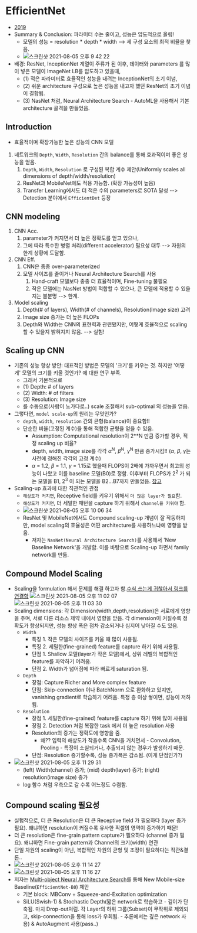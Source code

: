 # EfficientNet
- [2019](https://arxiv.org/pdf/1905.11946.pdf)
- Summary & Conclusion: 파라미터 수는 줄이고, 성능은 압도적으로 올림!
  - 모델의 성능 = resolution * depth * width --> 세 구성 요소의 최적 비율을 찾음.
  - ![스크린샷 2021-08-05 오후 9 42 22](https://user-images.githubusercontent.com/58493928/128457098-30f644a7-ea8f-45a1-aa7a-d47416a2b64b.png)
- 배경: ResNet, InceptionNet 계열이 주류가 된 이후, 데이터와 parameters 를 많이 넣은 모델이 ImageNet LB를 압도하고 있을때, 
  - (1) 적은 파라미터로 효율적인 성능을 내려는 InceptionNet의 초기 이념, 
  - (2) 쉬운 architecture 구성으로 높은 성능을 내고자 했던 ResNet의 초기 이념이 결합됨. 
  - (3) NasNet 처럼, Neural Architecture Search - AutoML을 사용해서 기본 architecture 골격을 만들었음. 

## Introduction
- 효율적이며 확장가능한 높은 성능의 CNN 모델
1. 네트워크의 `Depth`, `Width`, `Resolution` 간의 balance를 통해 효과적이며 좋은 성능을 얻음.
   1. `Depth`, `Width`, `Resolution` 로 구성된 복합 계수 제안(Uniformly scales all dimensions of depth/width/resolution)
   2. ResNet과 MobileNet에도 적용 가능함. (확장 가능성이 높음)
   3. Transfer Learning에서도 더 적은 수의 parameters로 SOTA 달성 --> Detection 분야에서 `EfficientDet` 등장

## CNN modeling
1. CNN Acc.
   1. parameter가 커지면서 더 높은 정확도를 얻고 있으나, 
   2. 그에 따라 특수한 병렬 처리(different accelerator) 필요성 대두 --> 자원의 한계 상황에 도달함.
2. CNN Eff.
   1. CNN은 종종 over-parameterized 
   2. 모델 사이즈를 줄이거나 Neural Architecture Search를 사용
      1. Hand-craft 모델보다 종종 더 효율적이며, Fine-tuning 불필요
      2. 작은 모델에는 NasNet 방법이 적합할 수 있으나, 큰 모델에 적용할 수 있을지는 불분명 --> 한계.
3. Model scaling
   1. Depth(# of layers), Width(# of channels), Resolution(Image size) 고려
   2. Image size 증가는 더 높은 FLOPs
   3. Depth와 Width는 CNN의 표현력과 관련됐지만, 어떻게 효율적으로 scaling 할 수 있을지 밝혀지지 않음. --> 실험!

## Scaling up CNN
- 기존의 성능 향상 방안: 대표적인 방법은 모델의 '크기'를 키우는 것. 하지만 '어떻게' 모델의 크기를 키울 것인가? 에 대한 연구 부족.
  - 그래서 기본적으로
  - (1) Depth: # of layers
  - (2) Width: # of filters
  - (3) Resolution: Image size
  - 를 수동으로(사람이 노가다로..) scale 조절해서 sub-optimal 의 성능을 얻음.
- 그렇다면, `model scale-up`의 원리는 무엇인가?
  - `depth`, `width`, `resolution` 간의 균형(balance)이 중요함!!
  - 단순한 비율(고정된 계수)을 통해 적합한 균형을 얻을 수 있음.
    - Assumption: Computational resolution이 2**N 만큼 증가할 경우, 적정 scaling up 비율?
    - depth, width, image size를 각각 $\alpha$<sup>N</sup>, $\beta$<sup>N</sup>, $\gamma$<sup>N</sup> 만큼 증가시킴!! ($\alpha$, $\beta$, $\gamma$는 사전에 정해진 각각의 고정 계수)
    - $\alpha$ = 1.2, $\beta$ = 1.1, $\gamma$ = 1.15로 했을때 FLOPS이 2배에 가까우면서 최고의 성능이 나왔고 이를 baseline 모델(B0)로 정함. 이후부터 FLOPS가 2<sup>2</sup> 가 되는 모델을 B1, 2<sup>3</sup> 이 되는 모델을 B2...B7까지 만들었음. [참고](https://tw0226.tistory.com/29)
- Scaling-up 효과에 대한 직관적인 관점
  - `해상도가 커지면`, Receptive field를 키우기 위해서 `더 많은 layer가 필요`함.
  - `해상도가 커지면`, 더 세밀한 패턴을 capture 하기 위해서 `channel을 키워야` 함.
  - ![스크린샷 2021-08-05 오후 10 06 34](https://user-images.githubusercontent.com/58493928/128458788-fa098072-7851-409d-b6b1-ba98aa4b638d.png)
  - ResNet 및 MobileNet에서도 Compound scaling-up 개념이 잘 작동하지만, model scaling의 효율성은 어떤 architecture를 사용하느냐에 영향을 받음.
    - 저자는 `NasNet(Neural Architecture Search)`를 사용해서 'New Baseline Network'을 개발함. 이를 바탕으로 Scaling-up 하면서 family network를 만듦.

## Compound Model Scaling
- Scaling을 formulation 해서 문제를 해결 하고자 함.[수식 쓰는게 귀찮아서 링크를 연결함](https://kmhana.tistory.com/26)
![스크린샷 2021-08-05 오후 11 02 07](https://user-images.githubusercontent.com/58493928/128463621-49a9164f-75d0-468b-82fa-d2dc654bd3a1.png)
![스크린샷 2021-08-05 오후 11 03 30](https://user-images.githubusercontent.com/58493928/128463704-ef775070-84c0-4f6e-937f-474c200e72c6.png)
- Scaling dimensions: 각 Dimension(width,depth,resolution)은 서로에게 영향을 주며, 서로 다른 리소스 제약 내에서 영향을 받음. 각 dimension이 커질수록 정확도가 향상되지만, 성능 향상 폭은 점차 감소되거나 심지어 낮아질 수도 있음.
  - `Width`
    * 특징 1. 작은 모델의 사이즈를 키울 때 많이 사용됨.
    * 특징 2. 세밀한(fine-grained) feature를 capture 하기 위해 사용됨.
    * 단점 1. Shallow 모델(layer가 작은 모델)에서, 상위 레벨의 복합적인 feature를 파악하기 어려움.
    * 단점 2. Width가 넓어짐에 따라 빠르게 saturation 됨.
  - `Depth`
    * 장점: Capture Richer and More complex feature
    * 단점: Skip-connection 이나 BatchNorm 으로 완화하고 있지만, vanishing gradient로 학습하기 어려움. 특정 층 이상 쌓이면, 성능이 저하됨.
  - `Resolution`
    * 장점 1. 세밀한(fine-grained) feature를 capture 하기 위해 많이 사용됨
    * 장점 2. Detection 처럼 복잡한 task 에서 더 높은 resolution 사용
    * Resolution의 증가는 정확도에 영향을 줌.
      * 왜?? 입력의 해상도가 작을수록 CNN을 거치면서 - Convolution, Pooling - 특징이 소실되거나, 추출되지 않는 경우가 발생하기 때문.
    * 단점: Resolution 증가할수록, 성능 증가폭은 감소됨. (이게 단점인가?)
 - ![스크린샷 2021-08-05 오후 11 29 31](https://user-images.githubusercontent.com/58493928/128466258-949a349e-f910-41a8-be04-2d443da4bd54.png)
   - (left) Width(channel) 증가; (mid) depth(layer) 증가; (right) resolution(image size) 증가
   - log 함수 처럼 우측으로 갈 수록 어느정도 수렴함.
## Compound scaling 필요성
- 실험적으로, 더 큰 Resolution은 더 큰 Receptive field 가 필요하다 (layer 증가 필요). 왜냐하면 resolution이 커질수록 유사한 픽셀의 영역이 증가하기 때문!
- 더 큰 resolution은 fine-grain pattern capture가 필요하다 (channel 증가 필요). 왜냐하면 Fine-grain pattern과 Channel의 크기(width) 연관
- 단일 차원의 scaling이 아닌, 복합적인 차원의 균형 및 조정이 필요하다는 직관&결론..
- ![스크린샷 2021-08-05 오후 11 14 27](https://user-images.githubusercontent.com/58493928/128464772-dd4ce1c9-eba4-4300-baf1-6fb2e5d6c871.png)
- ![스크린샷 2021-08-05 오후 11 16 27](https://user-images.githubusercontent.com/58493928/128464975-077e9492-27ed-43b5-b887-f07311a16458.png)
- 저자는 [Multi-object Neural Architecture Search](https://kmhana.tistory.com/26)를 통해 New Mobile-size Baseline(`EfficientNet-B0`) 제안
  - 기본 block: MBConv + Squeeze-and-Excitation optimization
  -  SiLU(Swish-1) & Stochastic Depth(짧은 network로 학습하고 - 깊이가 단축됨. 마치 Drop-out처럼. 각 Layer의 하위 그룹(Subset)이 무작위로 제외되고, skip-connection을 통해 loss가 우회됨. - 추론에서는 깊은 network 사용) & AutoAugment 사용(pass..)
